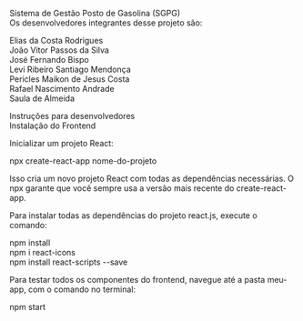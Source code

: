 Sistema de Gestão Posto de Gasolina (SGPG)<br/>
Os desenvolvedores integrantes desse projeto são:

Elias da Costa Rodrigues<br/>
João Vitor Passos da Silva<br/>
José Fernando Bispo<br/>
Levi Ribeiro Santiago Mendonça<br/>
Pericles Maikon de Jesus Costa<br/>
Rafael Nascimento Andrade<br/>
Saula de Almeida

Instruções para desenvolvedores<br/>
Instalação do Frontend

Inicializar um projeto React:

npx create-react-app nome-do-projeto

Isso cria um novo projeto React com todas as dependências necessárias. O npx garante que você sempre usa a versão mais recente do create-react-app.

Para instalar todas as dependências do projeto react.js, execute o comando:

npm install<br/>
npm i react-icons<br/>
npm install react-scripts --save<br/>

Para testar todos os componentes do frontend, navegue até a pasta meu-app, com o comando no terminal:

npm start
